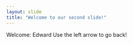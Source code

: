 ```yaml
---
layout: slide
title: "Welcome to our second slide!"
---
```

Welcome: Edward
Use the left arrow to go back!
